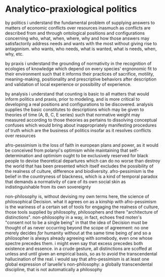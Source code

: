 # Analytico-praxiological politics

by politics i understand the fundamental problem of supplying answers to 
matters of economic conflicts over resources inasmuch as conflicts are 
described from and through ontological positions and configurations concerning 
who, what, when, where, why and how those answers may satisfactorily address 
needs and wants with the most without giving rise to antagonism. who wants, 
who needs, what is wanted, what is needs, when, why, etc. 

by praxis i understand the grounding of normativity in the recognition of 
ecologies of knowledge which depend on every species' ergnonomic fit 
to their environment such that it informs their practices of sacrifice, 
motility, meaning-making, positionality and prescriptive behaviors after 
description and validation of local experience or possibility of experience.

by analysis i understand that counting is basic to all matters that would 
inform politics and praxis, prior to modeling, and is more critical to 
developing a real positions and configurations to be discovered. analysis 
supplies the basic constitutes to descriptions which may be given to 
theories of time (A, B, C, E series) such that normative weight may 
measured according to those theories as pertains to dissolving conceptual
confuses which would bring about inappropriately manifesting procedures 
of truth which are the business of politics insofar as it resolves conflicts 
over resources

afro-pessimism is the loss of faith in european plans and power, as it would 
be conceived from polanyi's optimism while maintaining that self-determination 
and optimism ought to be exclusively reserved for black people to devise 
theoretical departures which can do no worse than destroy the world that has
been presented which itself excludes the possibility of the realness of culture,
difference and biodiversity. afro-pessimism is the belief in the countryness 
of blackness, which is a kind of temporal paradox that demands a normativity 
of care of its own social skin as indistinguishable from its own sovereignty

non-philosophy is, without devising my own terms here, the science of philosophical 
Decision. what it agrees on as a kinship with afro-pessimism is the wariness of a certain 
set of tools for engaging the realness of culture, those tools supplied by 
philosophy, philosophers and there "architecture of distinctions". non-philosophy in a way, 
in fact, echoes fred moten's "consent not to be a single being" in that the 
idea of Decision must be thought of as never occurring beyond the scope of 
agreement: no one merely decides *for* humanity without at the same time 
being *of* and so a philosopher is always already agreeing with somebody, even 
one whose spectre precedes them. i might even say that excess precedes both 
existence and essence. in a crude gesture, all distinctions are scoffed at 
unless and until given an empirical basis, so as to avoid the transcendental hallucination 
of the real. i would say that afro-pessimism is at least one global expression 
of laruelle's non-philosophy: a globally transcendental discipline, that is not 
automatically a philosophy
